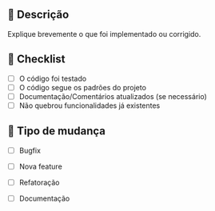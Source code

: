 ## 📌 Descrição
Explique brevemente o que foi implementado ou corrigido.

## 📝 Checklist
- [ ] O código foi testado
- [ ] O código segue os padrões do projeto
- [ ] Documentação/Comentários atualizados (se necessário)
- [ ] Não quebrou funcionalidades já existentes

## 🚀 Tipo de mudança
- [ ] Bugfix
- [ ] Nova feature
- [ ] Refatoração
- [ ] Documentação

